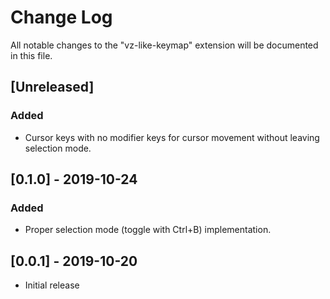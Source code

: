 # Change Log

All notable changes to the "vz-like-keymap" extension will be documented in this file.

## [Unreleased]
### Added
- Cursor keys with no modifier keys for cursor movement without leaving selection mode.

## [0.1.0] - 2019-10-24
### Added
- Proper selection mode (toggle with Ctrl+B) implementation.

## [0.0.1] - 2019-10-20

- Initial release
